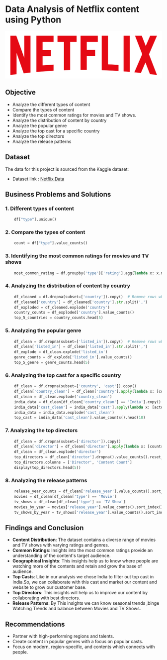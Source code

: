 # Data Analysis of Netflix content using Python
![Netflix logo](https://github.com/Myster22/netflix_python_project/blob/main/logo.png)
## Objective
- Analyze the different types of content
- Compare the types of  content
- Identify the most common ratings for movies and TV shows.
- Analyze the distribution of content by country
- Analyze the popular genre
- Analyze the top cast for a specific country
- Analyze the top directors
- Analyze the release patterns
## Dataset
The data for this project is sourced from the Kaggle dataset:
- Dataset link : [Netflix Data](https://www.kaggle.com/datasets/shivamb/netflix-shows?resource=download)
## Business Problems and Solutions
### 1. Different types of content
```python
    df["type"].unique()
```
### 2. Compare the types of  content
```python
    count = df["type"].value_counts()
```
### 3. Identifying the most common ratings for movies and TV shows
```python
    most_common_rating = df.groupby('type')['rating'].agg(lambda x: x.mode()[0]).reset_index()
```
### 4. Analyzing the distribution of content by country
```python
    df_cleaned = df.dropna(subset=['country']).copy()  # Remove rows where country is Null or missing values
    df_cleaned['country'] = df_cleaned['country'].str.split(',')
    df_exploded = df_cleaned.explode('country')
    country_counts = df_exploded['country'].value_counts()
    top_5_countries = country_counts.head(5)
```
### 5. Analyzing the popular genre
```python
    df_clean = df.dropna(subset=['listed_in']).copy()  # Remove rows where listed_in is Null or missing values
    df_clean['listed_in'] = df_clean['listed_in'].str.split(',')
    df_explode = df_clean.explode('listed_in')
    genre_counts = df_explode['listed_in'].value_counts()
    top_5_genre = genre_counts.head(5)
```
### 6. Analyzing the top cast for a specific country
```python
    df_clean = df.dropna(subset=['country', 'cast']).copy()
    df_clean['country_clean'] = df_clean['country'].apply(lambda x: [country.strip() for country in str(x).split(',')])
    df_clean = df_clean.explode('country_clean')
    india_data = df_clean[df_clean['country_clean'] == 'India'].copy()
    india_data['cast_clean'] = india_data['cast'].apply(lambda x: [actor.strip() for actor in str(x).split(',')])
    india_data = india_data.explode('cast_clean')
    top_cast = india_data['cast_clean'].value_counts().head(10)
```
### 7. Analyzing the top directors
```python
    df_clean = df.dropna(subset=['director']).copy()
    df_clean['director'] = df_clean['director'].apply(lambda x: [country.strip() for country in str(x).split(',')])
    df_clean = df_clean.explode('director')
    top_directors = df_clean['director'].dropna().value_counts().reset_index()
    top_directors.columns = ['Director', 'Content Count']
    display(top_directors.head(5))
```
### 8. Analyzing the release patterns 
```python
    release_year_counts = df_clean['release_year'].value_counts().sort_index()
    movies = df_clean[df_clean['type'] == 'Movie']
    tv_shows = df_clean[df_clean['type'] == 'TV Show']
    movies_by_year = movies['release_year'].value_counts().sort_index()
    tv_shows_by_year = tv_shows['release_year'].value_counts().sort_index()
```
## Findings and Conclusion
- **Content Distribution**: The dataset contains a diverse range of movies and TV shows with varying ratings and genres.
- **Common Ratings**: Insights into the most common ratings provide an understanding of the content's target audience.
- **Geographical Insights**: This insights help us to know where people are watching more of the contents and retain and grow the base                                of audience.
- **Top Casts**: Like in our analysis we chose India to filter out top cast in India.So, we can collaborate with this cast and market 
                 our content and website to grow our customer base.
- **Top Directors**: This insights will help us to improve our content by collaborating with best directors.
- **Release Patterns**: By This insights we can know seasonal trends ,binge Watching Trends and balance between Movies and TV Shows.
## Recommendations
- Partner with high-performing regions and talents.
- Create content in popular genres with a focus on popular casts.
- Focus on modern, region-specific, and contents which connects with people.

    

